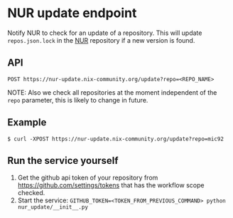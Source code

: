 # NUR update endpoint

Notify NUR to check for an update of a repository.
This will update `repos.json.lock` in the [NUR](https://github.com/nix-community/NUR) repository if a new version is found.

## API

```
POST https://nur-update.nix-community.org/update?repo=<REPO_NAME>
```

NOTE: Also we check all repositories at the moment independent of the `repo`
parameter, this is likely to change in future.

## Example

```console
$ curl -XPOST https://nur-update.nix-community.org/update?repo=mic92
```

## Run the service yourself

1. Get the github api token of your repository from https://github.com/settings/tokens that has the workflow scope checked.
2. Start the service: `GITHUB_TOKEN=<TOKEN_FROM_PREVIOUS_COMMAND> python nur_update/__init__.py`
